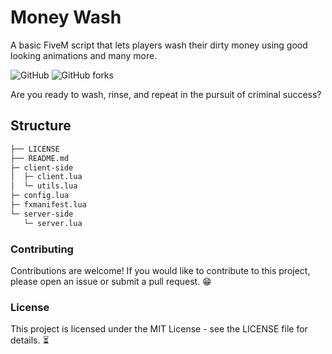 # Money Wash
A basic FiveM script that lets players wash their dirty money using good looking animations and many more.

![GitHub](https://img.shields.io/github/license/n3xuuu/fivem-moneywash)
![GitHub forks](https://img.shields.io/github/forks/n3xuuu/fivem-moneywash?style=social)

Are you ready to wash, rinse, and repeat in the pursuit of criminal success?

## Structure

```bash
├── LICENSE
├── README.md
├─ client-side
│  ├─ client.lua
│  └─ utils.lua
├─ config.lua
├─ fxmanifest.lua
└─ server-side
   └─ server.lua
```

### Contributing
Contributions are welcome! If you would like to contribute to this project, please open an issue or submit a pull request. 😁

### License
This project is licensed under the MIT License - see the LICENSE file for details. ⏳
